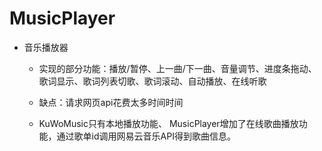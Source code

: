 # MusicPlayer
- 音乐播放器
  - 实现的部分功能：播放/暂停、上一曲/下一曲、音量调节、进度条拖动、歌词显示、歌词列表切歌、歌词滚动、自动播放、在线听歌
  - 缺点：请求网页api花费太多时间时间

  - KuWoMusic只有本地播放功能、 MusicPlayer增加了在线歌曲播放功能，通过歌单id调用网易云音乐API得到歌曲信息。
